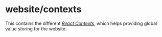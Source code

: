 # website/contexts

This contains the different [*React Contexts*](https://reactjs.org/docs/context.html), which helps providing global value storing for the website.

